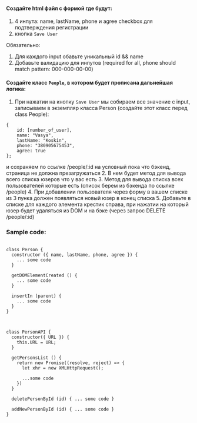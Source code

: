 #### Создайте html файл с формой где будут:

1) 4 инпута: name, lastName, phone и agree checkbox для подтверждения регистрации <br>
2) кнопка `Save User`

Обязательно:

1) Для каждого input обавьте уникальный id && name  <br>
2) Добавьте валидацию для инпутов (required for all, phone should match pattern: 000-000-00-00)

#### Создайте класс `People`, в котором будет прописана дальнейшая логика:

1. При нажатии на кнопку `Save User` мы собираем все значение с input, записываем в экземпляр класса Person (создайте этот класс перед class People):
```
{
    id: [number_of_user],
    name: "Vasya",
    lastName: "Koskin",
    phone: "380905675453",
    agree: true
};
```
и сохраняем по ссылке /people/:id на условный пока что бэкенд, страница не должна презагружаться
2. В нем будет метод для вывода всего списка юзеров что у вас есть
3. Метод для вывода списка всех пользователей которые есть (список берем из бэкенда по ссылке /people)
4. При добавлении пользователя через форму в вашем списке из 3 пунка должен появляться новый юзер в конец списка
5. Добавьте в списке для каждого элемента крестик справа, при нажатии на который юзер будет удаляться из DOM и на бэке (через запрос DELETE /people/:id)

### Sample code:

```

class Person {
  constructor ({ name, lastName, phone, agree }) {
    ... some code
  }

  getDOMElementCreated () {
    ... some code
  }

  insertIn (parent) {
    ... some code
  }
}



class PersonAPI {
  constructor({ URL }) {
    this.URL = URL;
  }

  getPersonsList () {
    return new Promise((resolve, reject) => {
      let xhr = new XMLHttpRequest();

      ...some code
    })
  }
  
  deletePersonById (id) { ... some code }
  
  addNewPersonById (id) { ... some code }
}
```
